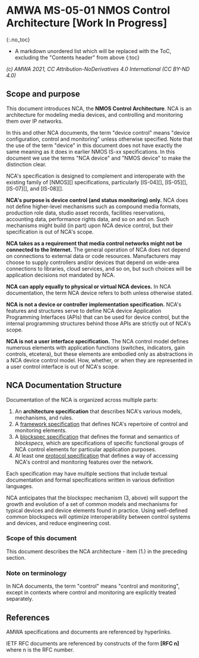 # AMWA MS-05-01 NMOS Control Architecture \[Work In Progress\]

{:.no_toc}

- A markdown unordered list which will be replaced with the ToC, excluding the "Contents header" from above
{:toc}

_(c) AMWA 2021, CC Attribution-NoDerivatives 4.0 International (CC BY-ND 4.0)_

## Scope and purpose

This document introduces NCA, the **NMOS Control Architecture**. NCA is an architecture for modeling media devices, and controlling and monitoring them over IP networks.

In this and other NCA documents, the term "device control" means "device configuration, control and monitoring" unless otherwise specified. Note that the use of the term "device" in this document does not have exactly the same meaning as it does in earlier NMOS IS-xx specifications. In this document we use the terms "NCA device" and "NMOS device" to make the distinction clear.

NCA's specification is designed to complement and interoperate with the existing family of [NMOS][] specifications, particularly [IS-04][], [IS-05][], [IS-07][], and [IS-08][].

**NCA's purpose is device control (and status monitoring) only.** NCA does not define higher-level mechanisms such as compound media formats, production role data, studio asset records, facilities reservations, accounting data, performance rights data, and so on and on. Such mechanisms might build (in part) upon NCA device control, but their specification is out of NCA's scope.

**NCA takes as a requirement that media control networks might not be connected to the Internet.** The general operation of NCA does not depend on connections to external data or code resources. Manufacturers may choose to supply controllers and/or devices that depend on wide-area connections to libraries, cloud services, and so on, but such choices will be application decisions not mandated by NCA.

**NCA can apply equally to physical or virtual NCA devices.** In NCA documentation, the term NCA device refers to both unless otherwise stated.

**NCA is not a device or controller implementation specification.** NCA's features and structures serve to define NCA device Application Programming Interfaces (APIs) that can be used for device control, but the internal programming structures behind those APIs are strictly out of NCA's scope.

**NCA is not a user interface specification.** The NCA control model defines numerous elements with application functions (switches, indicators, gain controls, etcetera), but these elements are embodied only as abstractions in a NCA device control model. How, whether, or when they are represented in a user control interface is out of NCA's scope.

## NCA Documentation Structure

Documentation of the NCA is organized across multiple parts:

1. An **architecture specification** that describes NCA's various models, mechanisms, and rules.
1. A [framework specification](https://specs.amwa.tv/ms-05-02) that defines NCA's repertoire of control and monitoring elements.
1. A [blockspec specification](https://specs.amwa.tv/ms-05-03) that defines the format and semantics of _blockspecs_, which are specifications of specific functional groups of NCA control elements for particular application purposes.
1. At least one [protocol specification](https://specs.amwa.tv/is-12) that defines a way of accessing NCA's control and monitoring features over the network.

Each specification may have multiple sections that include textual documentation and formal specifications written in various definition languages.

NCA anticipates that the blockspec mechanism (3, above) will support the growth and evolution of a  set of common models and mechanisms for typical devices and device elements found in practice. Using well-defined common blockspecs will optimize interoperability between control systems and devices, and reduce engineering cost.

### Scope of this document

This document describes the NCA architecture - item (1.) in the preceding section.

### Note on terminology

In NCA documents, the term "control" means "control and monitoring", except in contexts where control and monitoring are explicitly treated separately.

## References

AMWA specifications and documents are referenced by hyperlinks.

IETF RFC documents are referenced by constructs of the form **\[RFC n\]** where n is the RFC number.
